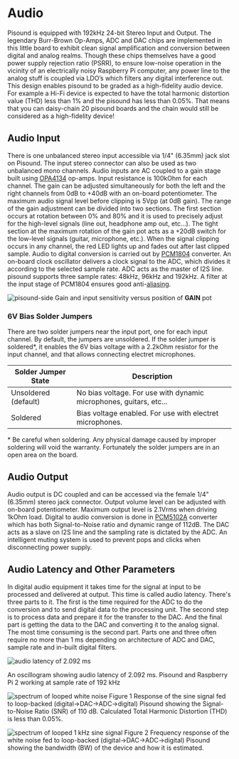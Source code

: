 # Audio

Pisound is equipped with 192kHz 24-bit Stereo Input and Output. The legendary Burr-Brown Op-Amps, ADC and DAC chips are implemented in this little board to exhibit clean signal amplification and conversion between digital and analog realms. Though these chips themselves have a good power supply rejection ratio (PSRR), to ensure low-noise operation in the vicinity of an electrically noisy Raspberry Pi computer, any power line to the analog stuff is coupled via LDO’s which filters any digital interference out. This design enables pisound to be graded as a high-fidelity audio device. For example a Hi-Fi device is expected to have the total harmonic distortion value (THD) less than 1% and the pisound has less than 0.05%. That means that you can daisy-chain 20 pisound boards and the chain would still be considered as a high-fidelity device!

## Audio Input
There is one unbalanced stereo input accessible via 1/4" (6.35mm) jack slot on Pisound. The input stereo connector can also be used as two unbalanced mono channels. Audio inputs are AC coupled to a gain stage built using [OPA4134](http://www.ti.com/lit/ds/symlink/opa2134.pdf) op-amps. Input resistance is 100kOhm for each channel. The gain can be adjusted simultaneously for both the left and the right channels from 0dB to +40dB with an on-board potentiometer. The maximum audio signal level before clipping is 5Vpp (at 0dB gain). The range of the gain adjustment can be divided into two sections. The first section occurs at rotation between 0% and 80% and it is used to precisely adjust for the high-level signals (line out, headphone amp out, etc...). The tight section at the maximum rotation of the gain pot acts as a +20dB switch for the low-level signals (guitar, microphone, etc.). When the signal clipping occurs in any channel, the red LED lights up and fades out after last clipped sample. Audio to digital conversion is carried out by [PCM1804](http://www.ti.com/lit/ds/symlink/pcm1804.pdf) converter. An on-board clock oscillator delivers a clock signal to the ADC, which divides it according to the selected sample rate. ADC acts as the master of I2S line. pisound supports three sample rates: 48kHz, 96kHz and 192kHz. A filter at the input stage of PCM1804 ensures good anti-[aliasing](https://en.wikipedia.org/wiki/Aliasing).

![pisound-side](https://raw.githubusercontent.com/wiki/BlokasLabs/pisound-docs/images/gain_vs_pot.jpg)
Gain and input sensitivity versus position of **GAIN** pot

### 6V Bias Solder Jumpers

There are two solder jumpers near the input port, one for each input channel. By default, the jumpers are unsoldered. If the solder jumper is soldered&ast;, it enables the 6V bias voltage with a 2.2kOhm resistor for the input channel, and that allows connecting electret microphones.

| Solder Jumper State | Description |
|---|---|
| Unsoldered (default) | No bias voltage. For use with dynamic microphones, guitars, etc... |
| Soldered | Bias voltage enabled. For use with electret microphones. |

&ast; Be careful when soldering. Any physical damage caused by improper soldering will void the warranty. Fortunately the solder jumpers are in an open area on the board.

## Audio Output
Audio output is DC coupled and can be accessed via the female 1/4" (6.35mm) stereo jack connector. Output volume level can be adjusted with on-board potentiometer. Maximum output level is 2.1Vrms when driving 1kOhm load. Digital to audio conversion is done in [PCM5102A](http://www.ti.com/lit/ds/symlink/pcm5100a-q1.pdf) converter which has both Signal-to-Noise ratio and dynamic range of 112dB. The DAC acts as a slave on I2S line and the sampling rate is dictated by the ADC. An intelligent muting system is used to prevent pops and clicks when disconnecting power supply.

## Audio Latency and Other Parameters

In digital audio equipment it takes time for the signal at input to be processed and delivered at output. This time is called audio latency. There's three parts to it. The first is the time required for the ADC to do the conversion and to send digital data to the processing unit. The second step is to process data and prepare it for the transfer to the DAC. And the final part is getting the data to the DAC and converting it to the analog signal. The most time consuming is the second part. Parts one and three often require no more than 1 ms depending on architecture of ADC and DAC, sample rate and in-built digital filters.

![audio latency of 2.092 ms](https://raw.githubusercontent.com/wiki/BlokasLabs/pisound-docs/images/192kHz_audio_latency.png)

An oscillogram showing audio latency of 2.092 ms. Pisound and Raspberry Pi 2 working at sample rate of 192 kHz

![spectrum of looped white noise](https://raw.githubusercontent.com/wiki/BlokasLabs/pisound-docs/images/thd.png)
Figure 1  Response of the sine signal fed to loop-backed (digital→DAC→ADC→digital) Pisound showing the Signal-to-Noise Ratio (SNR) of 110 dB. Calculated Total Harmonic Distortion (THD) is less than 0.05%.

![spectrum of looped 1 kHz sine signal](https://raw.githubusercontent.com/wiki/BlokasLabs/pisound-docs/images/bw.png)
Figure 2 Frequency response of the white noise fed to loop-backed (digital→DAC→ADC→digital) Pisound showing the bandwidth (BW) of the device and how it is estimated.
